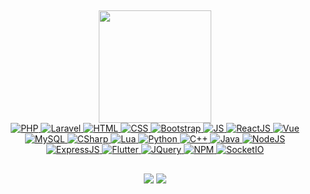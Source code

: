 ## 
 <div align="center">
  <a href="https://github.com/MateusOFCZ">
  <img height="180em" src="https://github-readme-stats.vercel.app/api?username=MateusOFCZ&show_icons=true&theme=dark&include_all_commits=true&count_private=true"/>
  <!--<img height="180em" src="https://github-readme-stats.vercel.app/api/top-langs/?username=MateusOFCZ&theme=dark"/>-->
</div>

<div align="center">
  <img alt="PHP" src="https://img.shields.io/badge/PHP-323330?style=for-the-badge&logo=php&logoColor=67D37E">
  <img alt="Laravel" src="https://img.shields.io/badge/Laravel-323330?style=for-the-badge&logo=laravel&logoColor=67D37E">
  <img alt="HTML" src="https://img.shields.io/badge/HTML-323330?style=for-the-badge&logo=html5&logoColor=67D37E">
  <img alt="CSS" src="https://img.shields.io/badge/CSS-323330?&style=for-the-badge&logo=css3&logoColor=67D37E">
  <img alt="Bootstrap" src="https://img.shields.io/badge/Bootstrap-323330?style=for-the-badge&logo=bootstrap&logoColor=67D37E">
  <img alt="JS" src="https://img.shields.io/badge/JavaScript-323330?style=for-the-badge&logo=javascript&logoColor=67D37E">
  <img alt="ReactJS" src="https://img.shields.io/badge/ReactJS-323330?style=for-the-badge&logo=react&logoColor=67D37E">
  <img alt="Vue" src="https://img.shields.io/badge/VueJS-323330?style=for-the-badge&logo=vue.js&logoColor=67D37E">
  <img alt="MySQL" src="https://img.shields.io/badge/MySQL-323330?style=for-the-badge&logo=mysql&logoColor=67D37E">
  <img alt="CSharp" src="https://img.shields.io/badge/C%23-323330?style=for-the-badge&logo=csharp&logoColor=67D37E">
  <img alt="Lua" src="https://img.shields.io/badge/Lua-323330?&style=for-the-badge&logo=lua&logoColor=67D37E">
  <img alt="Python" src="https://img.shields.io/badge/Python-323330?style=for-the-badge&logo=python&logoColor=67D37E">
  <img alt="C++" src="https://img.shields.io/badge/C++-323330?style=for-the-badge&logo=cplusplus&logoColor=67D37E">
  <img alt="Java" src="https://img.shields.io/badge/Java-323330?style=for-the-badge&logo=openjdk&logoColor=67D37E">
  <img alt="NodeJS" src="https://img.shields.io/badge/NodeJS-323330?style=for-the-badge&logo=node.js&logoColor=67D37E">
  <img alt="ExpressJS" src="https://img.shields.io/badge/ExpressJS-323330?style=for-the-badge&logo=express&logoColor=67D37E">
  <img alt="Flutter" src="https://img.shields.io/badge/Flutter-323330?style=for-the-badge&logo=flutter&logoColor=67D37E">
  <img alt="JQuery" src="https://img.shields.io/badge/JQuery-323330?style=for-the-badge&logo=jquery&logoColor=67D37E">
  <img alt="NPM" src="https://img.shields.io/badge/NPM-323330?style=for-the-badge&logo=npm&logoColor=67D37E">
  <img alt="SocketIO" src="https://img.shields.io/badge/SocketIO-323330?style=for-the-badge&logo=socket.io&logoColor=67D37E">
</div>
  
  ##
 
<div align="center">
  <a href="https://www.linkedin.com/in/mateusofcz/" target="_blank"><img src="https://img.shields.io/badge/-LinkedIn-323330?style=for-the-badge&logo=linkedin&logoColor=67D37E" target="_blank"></a>
  <a href="mailto:mateusdacruz357@hotmail.com" target="_blank"><img src="https://img.shields.io/badge/EMail-323330?style=for-the-badge&logo=gmail&logoColor=67D37E" target="_blank"></a>
</div>
